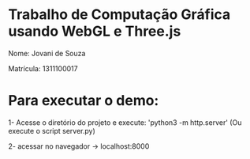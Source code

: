 
# Trabalho de Computação Gráfica usando WebGL e Three.js

Nome: Jovani de Souza

Matrícula: 1311100017


# Para executar o demo:

1- Acesse o diretório do projeto e execute: 'python3 -m http.server' (Ou execute o script server.py)

2- acessar no navegador -> localhost:8000




